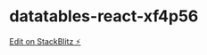 # datatables-react-xf4p56

[Edit on StackBlitz ⚡️](https://stackblitz.com/edit/datatables-react-xf4p56)